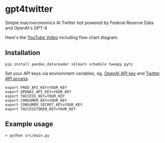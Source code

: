 # gpt4twitter
Simple macroeconomics AI Twitter bot powered by Federal Reserve Data and OpenAI's GPT-4

Here's the [YouTube Video](https://www.youtube.com/watch?v=K4yj_TnbBas&t=4m57s) including flow chart diagram.

## Installation

```
pip install pandas_datareader sklearn schedule tweepy pytz
```

Set your API keys via environment variables, eg. [OpenAI API key](https://platform.openai.com/account/api-keys) and [Twitter API access](https://developer.twitter.com/en/docs/twitter-api/getting-started/about-twitter-api). 

```
export FRED_API_KEY=YOUR_KEY
export OPENAI_API_KEY=YOUR_KEY
export TACCESS_KEY=YOUR_KEY
export CONSUMER_KEY=YOUR_KEY
export CONSUMER_SECRET_KEY=YOUR_KEY
export TACCESSTOKEN_KEY=YOUR_KEY
```

## Example usage
```
> python src/main.py
```
